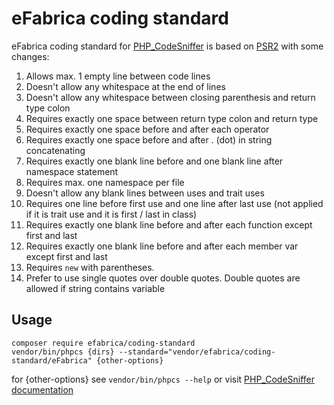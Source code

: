 # eFabrica coding standard
eFabrica coding standard for [PHP_CodeSniffer](https://github.com/squizlabs/PHP_CodeSniffer) is based on [PSR2](https://github.com/squizlabs/PHP_CodeSniffer/tree/master/src/Standards/PSR2) with some changes:

1. Allows max. 1 empty line between code lines
1. Doesn't allow any whitespace at the end of lines
1. Doesn't allow any whitespace between closing parenthesis and return type colon
1. Requires exactly one space between return type colon and return type
1. Requires exactly one space before and after each operator
1. Requires exactly one space before and after . (dot) in string concatenating
1. Requires exactly one blank line before and one blank line after namespace statement
1. Requires max. one namespace per file
1. Doesn't allow any blank lines between uses and trait uses
1. Requires one line before first use and one line after last use (not applied if it is trait use and it is first / last in class)
1. Requires exactly one blank line before and after each function except first and last
1. Requires exactly one blank line before and after each member var except first and last
1. Requires `new` with parentheses.
1. Prefer to use single quotes over double quotes. Double quotes are allowed if string contains variable

## Usage
```shell
composer require efabrica/coding-standard
vendor/bin/phpcs {dirs} --standard="vendor/efabrica/coding-standard/eFabrica" {other-options}
```

for {other-options} see `vendor/bin/phpcs --help` or visit [PHP_CodeSniffer documentation](https://github.com/squizlabs/PHP_CodeSniffer)
